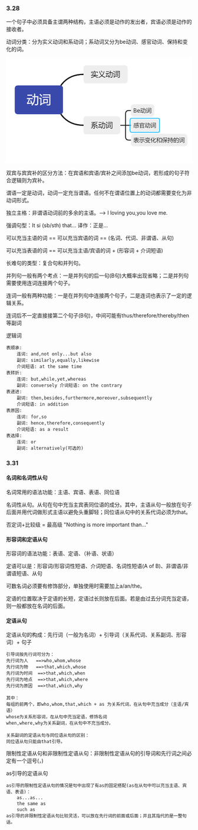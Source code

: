 ### 3.28

一个句子中必须具备主谓两种结构，主语必须是动作的发出者，宾语必须是动作的接收者。

动词分类：分为实义动词和系动词；系动词又分为be动词、感官动词、保持和变化的词。

![image-20230327193152871](./语法课.assets/image-20230327193152871.png)

双宾与宾宾补的区分方法：在宾语和宾语/宾补之间添加be动词，若形成的句子符合逻辑则为宾补。

谓语一定是动词，动词一定充当谓语。任何不在谓语位置上的动词都需要变化为非动词形式。

独立主格：非谓语动词前的多余的主语。--> I loving you,you love me.

强调句型：It si (sb/sth) that...	译作：正是...

可以充当主语的词 == 可以充当宾语的词 == (名词、代词、非谓语、从句)

可以充当表语的词 == 可以充当主语/宾语的词 + (形容词 + 介词短语)

长难句的类型：复合句和并列句。

​	并列句一般有两个考点：一是并列句的后一句(B句)大概率出现省略；二是并列句需要使用连词连接两个句子。

​	连词一般有两种功能：一是在并列句中连接两个句子，二是连词也表示了一定的逻辑关系。

​	连词后不一定直接接第二个句子(B句)，中间可能有thus/therefore/thereby/then等副词

逻辑词

```
表顺承:
	连词: and,not only...but also
	副词: similarly,equally,likewise
	介词短语: at the same time
表转折:
	连词: but,while,yet,whereas
	副词: conversely 介词短语: on the contrary
表递进:
	副词: then,besides,furthermore,moreover,subsequently
	介词短语: in addition
表原因:
	连词: for,so
	副词: hence,therefore,consequently
	介词短语: as a result
表选择:
	连词: or
	副词: alternatively(可选的)
```

### 3.31

#### 名词和名词性从句

名词常用的语法功能：主语、宾语、表语、同位语

名词性从句。从句在句中充当主宾表同位语的成分。其中，主语从句一般放在句子后面并用代词做形式主语以避免头重脚轻；同位语从句中的关系代词必须为that。

否定词+比较级 = 最高级	"Nothing is more important than..."

#### 形容词和定语从句

形容词的语法功能：表语、定语、（补语、状语）

定语可以是：形容词/形容词性短语、介词短语、名词性短语(A of B)、非谓语/非谓语短语、从句

可数名词必须要有修饰部分，单独使用时需要加上a/an/the。

定语的位置取决于定语的长短，定语过长则放在后面。若是由过去分词充当定语，则一般都放在名词的后面。

#### 定语从句

定语从句的构成：先行词（一般为名词）+ 引导词（关系代词、关系副词、形容词）+ 句子

```
引导词按先行词可分为：
先行词为人	==>who,whom,whose
先行词为物	==>that,which,whose
先行词为时间	==>that,which,when
先行词为地点	==>that,which,where
先行词为原因	==>that,which,why

其中：
每组的前两个，即who,whom,that,which + as 为关系代词，在从句中充当成分（主语/宾语）
whose为关系形容词，在从句中充当定语，修饰名词
when,where,why为关系副词，在从句中不充当成分。

关系副词的定语从句与同位语从句的区别：
同位语从句只能由that引导。
```

限制性定语从句和非限制性定语从句：非限制性定语从句的引导词和先行词之间必定有一个逗号(，)

as引导的定语从句

```
as引导的限制性定语从句的情况是句中出现了有as的固定搭配(as在从句中可以充当主语、宾语、表语)：
	as...as...
	the same as
	such as
as引导的非限制性定语从句比较灵活，可以放在先行词的前面或后面；并且其指代的是一整句话。
```

